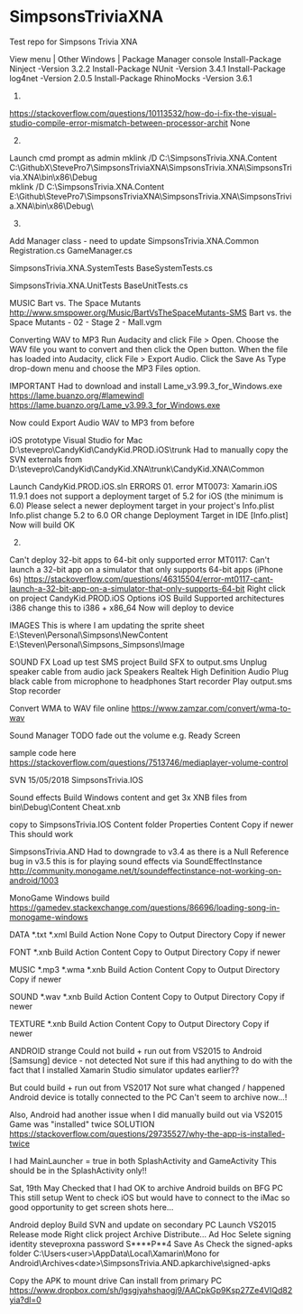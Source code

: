 # SimpsonsTriviaXNA
Test repo for Simpsons Trivia XNA

View menu | Other Windows | Package Manager console
Install-Package Ninject -Version 3.2.2
Install-Package NUnit -Version 3.4.1
Install-Package log4net -Version 2.0.5
Install-Package RhinoMocks -Version 3.6.1

01.
https://stackoverflow.com/questions/10113532/how-do-i-fix-the-visual-studio-compile-error-mismatch-between-processor-archit
<PropertyGroup>
  <ResolveAssemblyWarnOrErrorOnTargetArchitectureMismatch>None</ResolveAssemblyWarnOrErrorOnTargetArchitectureMismatch>
</PropertyGroup>


02.
Launch cmd prompt as admin
mklink /D C:\SimpsonsTrivia.XNA.Content C:\GithubX\StevePro7\SimpsonsTriviaXNA\SimpsonsTrivia.XNA\SimpsonsTrivia.XNA\bin\x86\Debug\
mklink /D C:\SimpsonsTrivia.XNA.Content E:\Github\StevePro7\SimpsonsTriviaXNA\SimpsonsTrivia.XNA\SimpsonsTrivia.XNA\bin\x86\Debug\


03.
Add Manager class - need to update
SimpsonsTrivia.XNA.Common
Registration.cs
GameManager.cs

SimpsonsTrivia.XNA.SystemTests
BaseSystemTests.cs

SimpsonsTrivia.XNA.UnitTests
BaseUnitTests.cs


MUSIC
Bart vs. The Space Mutants
http://www.smspower.org/Music/BartVsTheSpaceMutants-SMS
Bart vs. the Space Mutants - 02 - Stage 2 - Mall.vgm


Converting WAV to MP3
Run Audacity and click File > Open.
Choose the WAV file you want to convert and then click the Open button.
When the file has loaded into Audacity, click File > Export Audio.
Click the Save As Type drop-down menu and choose the MP3 Files option.

IMPORTANT
Had to download and install Lame_v3.99.3_for_Windows.exe 
https://lame.buanzo.org/#lamewindl
https://lame.buanzo.org/Lame_v3.99.3_for_Windows.exe

Now could Export Audio WAV to MP3 from before



iOS prototype
Visual Studio for Mac
D:\stevepro\CandyKid\CandyKid.PROD.iOS\trunk
Had to manually copy the SVN externals from
D:\stevepro\CandyKid\CandyKid.XNA\trunk\CandyKid.XNA\Common

Launch CandyKid.PROD.iOS.sln
ERRORS
01.
error MT0073: Xamarin.iOS 11.9.1 does not support a deployment target of 5.2 for iOS (the minimum is 6.0)
Please select a newer deployment target in your project's Info.plist
Info.plist
change 5.2 to 6.0
OR
change Deployment Target in IDE [Info.plist]
Now will build OK

02.
Can't deploy 32-bit apps to 64-bit only supported
error MT0117: Can't launch a 32-bit app on a simulator that only supports 64-bit apps (iPhone 6s)
https://stackoverflow.com/questions/46315504/error-mt0117-cant-launch-a-32-bit-app-on-a-simulator-that-only-supports-64-bit
Right click on project
CandyKid.PROD.iOS
Options
iOS Build
Supported architectures
i386
change this to
i386 + x86_64
Now will deploy to device


IMAGES
This is where I am updating the sprite sheet
E:\Steven\Personal\Simpsons\NewContent
E:\Steven\Personal\Simpsons\_Simpsons\Image


SOUND FX
Load up test SMS project
Build SFX to output.sms
Unplug speaker cable from audio jack
Speakers Realtek High Definition Audio
Plug black cable from microphone to headphones
Start recorder
Play output.sms
Stop recorder

Convert WMA to WAV file online
https://www.zamzar.com/convert/wma-to-wav


Sound Manager TODO fade out the volume
e.g. Ready Screen

sample code here
https://stackoverflow.com/questions/7513746/mediaplayer-volume-control


SVN
15/05/2018
SimpsonsTrivia.IOS

Sound effects
Build Windows content and get 3x XNB files from bin\Debug\Content
Cheat.xnb

copy to SimpsonsTrivia.IOS Content folder
Properties
Content
Copy if newer
This should work 


SimpsonsTrivia.AND
Had to downgrade to v3.4 as there is a Null Reference bug in v3.5
this is for playing sound effects via SoundEffectInstance
http://community.monogame.net/t/soundeffectinstance-not-working-on-android/1003


MonoGame Windows build
https://gamedev.stackexchange.com/questions/86696/loading-song-in-monogame-windows

DATA
*.txt
*.xml
Build Action				None
Copy to Output Directory	Copy if newer

FONT
*.xnb
Build Action				Content
Copy to Output Directory	Copy if newer

MUSIC	*.mp3
*.wma
*.xnb
Build Action				Content
Copy to Output Directory	Copy if newer

SOUND	*.wav
*.xnb
Build Action				Content
Copy to Output Directory	Copy if newer

TEXTURE
*.xnb
Build Action				Content
Copy to Output Directory	Copy if newer


ANDROID strange
Could not build + run out from VS2015 to Android [Samsung] device - not detected
Not sure if this had anything to do with the fact that I installed Xamarin Studio simulator updates earlier??

But could build + run out from VS2017 Not sure what changed / happened
Android device is totally connected to the PC
Can't seem to archive now...!

Also, Android had another issue when I did manually build out via VS2015
Game was "installed" twice
SOLUTION
https://stackoverflow.com/questions/29735527/why-the-app-is-installed-twice

I had MainLauncher = true in both SplashActivity and GameActivity
This should be in the SplashActivity only!!


Sat, 19th May
Checked that I had OK to archive Android builds on BFG PC
This still setup
Went to check iOS but would have to connect to the iMac so good opportunity to get screen shots here...


Android deploy
Build SVN and update on secondary PC
Launch VS2015
Release mode
Right click project
Archive
Distribute...
Ad Hoc
Selete signing identity	steveproxna	password	S****P**4
Save As
Check the signed-apks folder
C:\Users\<user>\AppData\Local\Xamarin\Mono for Android\Archives\<date>\SimpsonsTrivia.AND.apkarchive\signed-apks

Copy the APK to mount drive
Can install from primary PC
https://www.dropbox.com/sh/lgsgjyahshaogj9/AACpkGp9Ksp27Ze4VIQd82yia?dl=0